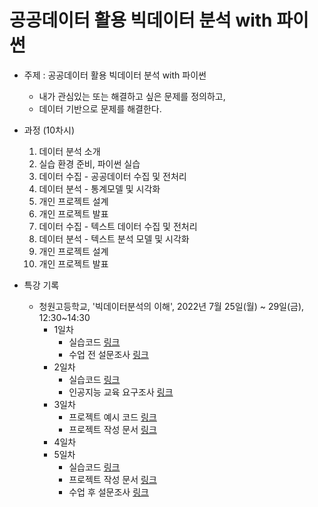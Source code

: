 # 공공데이터 활용 빅데이터 분석 with 파이썬

* 주제 : 공공데이터 활용 빅데이터 분석 with 파이썬
  - 내가 관심있는 또는 해결하고 싶은 문제를 정의하고,
  - 데이터 기반으로 문제를 해결한다.

* 과정 (10차시)
  1. 데이터 분석 소개
  2. 실습 환경 준비, 파이썬 실습
  3. 데이터 수집 - 공공데이터 수집 및 전처리
  4. 데이터 분석 - 통계모델 및 시각화
  5. 개인 프로젝트 설계
  6. 개인 프로젝트 발표
  7. 데이터 수집 - 텍스트 데이터 수집 및 전처리
  8. 데이터 분석 - 텍스트 분석 모델 및 시각화
  9. 개인 프로젝트 설계
  10. 개인 프로젝트 발표

* 특강 기록
  - 청원고등학교, '빅데이터분석의 이해', 2022년 7월 25일(월) ~ 29일(금), 12:30~14:30
    - 1일차
      - 실습코드 [링크](https://github.com/janggoons/bigdataanalysis/blob/main/01/01.ipynb)
      - 수업 전 설문조사 [링크](https://docs.google.com/forms/d/e/1FAIpQLScuQGoCWQ7hSWEIdgfJkX88BBozhRQMzYkAT6g-95B7Y6dI9A/viewform)
    - 2일차
      - 실습코드 [링크](https://github.com/janggoons/bigdataanalysis/blob/main/02/02.ipynb)
      - 인공지능 교육 요구조사 [링크](https://docs.google.com/forms/d/e/1FAIpQLSfF0Ox2J7iuJc88cjR5s502JxoQZwbTbRV8quImYX_cCA7YDA/viewform?usp=sf_link)      
    - 3일차
      - 프로젝트 예시 코드 [링크](https://github.com/janggoons/bigdataanalysis/blob/main/03/03.ipynb)
      - 프로젝트 작성 문서 [링크](https://docs.google.com/presentation/d/1FF24EJmXdkUat7E927WlJnyrMTJiYcWACLgRqTPcMvk/edit?usp=sharing)
    - 4일차    
    - 5일차
      - 실습코드 [링크](https://github.com/janggoons/bigdataanalysis/blob/main/05/05.ipynb)
      - 프로젝트 작성 문서 [링크](https://docs.google.com/presentation/d/1W4IrYoirbTnWYw7FXAxoaBwwlpv27q4MhVT-NGsyXBg/edit?usp=sharing)
      - 수업 후 설문조사 [링크](https://docs.google.com/forms/d/e/1FAIpQLSdcbNOdGcyCZ1IRFAX_yMJ8LQWXxoWjM3-HghFH2SaKj_LaTA/viewform?usp=sf_link)
